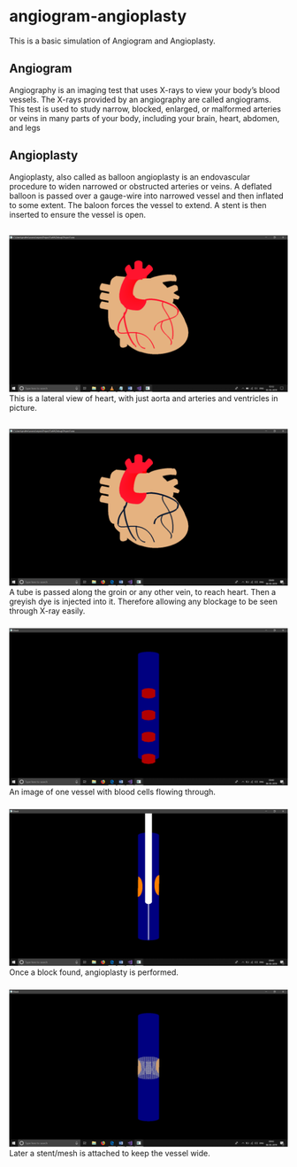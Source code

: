 # angiogram-angioplasty
This is a basic simulation of Angiogram and Angioplasty.
## Angiogram
Angiography is an imaging test that uses X-rays to view your body’s blood vessels. The X-rays provided by an angiography are called angiograms. This test is used to study narrow, blocked, enlarged, or malformed arteries or veins in many parts of your body, including your brain, heart, abdomen, and legs
## Angioplasty
Angioplasty, also called as balloon angioplasty is an endovascular procedure to widen narrowed or obstructed arteries or veins. A deflated balloon is passed over a gauge-wire into narrowed vessel and then inflated to some extent. The baloon forces the vessel to extend. A stent is then inserted to ensure the vessel is open.
##
![Alt Text](images/heart1.png)
This is a lateral view of heart, with just aorta and arteries and ventricles in picture.
##

![Alt Text](images/heartdyed.png)
A tube is passed along the groin or any other vein, to reach heart. Then a greyish dye is injected into it. Therefore allowing any blockage to be seen through X-ray easily. 
###

![Alt Text](images/vesselwithblood.png)
An image of one vessel with blood cells flowing through.
###

![Alt Text](images/angioplasty.png)
Once a block found, angioplasty is performed.
###

![Alt Text](images/vesselwithstent.png)
Later a stent/mesh is attached to keep the vessel wide.
